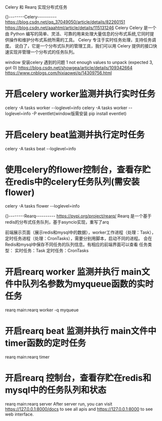 
Celery 和 Rearq 实现分布式任务



{}--------Celery----------
https://blog.csdn.net/qq_37049050/article/details/82260151
https://blog.csdn.net/aaahtml/article/details/115131246
Celery 
Celery 是一个由 Python 编写的简单、灵活、可靠的用来处理大量信息的分布式系统,它同时提供操作和维护分布式系统所需的工具。
Celery 专注于实时任务处理，支持任务调度。
说白了，它是一个分布式队列的管理工具，我们可以用 Celery 提供的接口快速实现并管理一个分布式的任务队列。

window 安装celery 遇到的问题
1 not enough values to unpack (expected 3, got 0)
  https://blog.csdn.net/showgea/article/details/109342664
  https://www.cnblogs.com/hixiaowei/p/14309756.html


# 开启celery worker监测并执行实时任务
celery -A tasks worker --loglevel=info
celery -A tasks worker --loglevel=info -P eventlet(window版需安装 pip install eventlet)
# 开启celery beat监测并执行定时任务
celery -A tasks beat --loglevel=info
# 使用celery的flower控制台，查看存贮在redis中的celery任务队列(需安装flower)
celery -A tasks flower --loglevel=info



{}--------Rearq----------
https://pypi.org/project/rearq/
Rearq 是一个基于redis的分布式任务队列，基于asyncio实现，重写了arq

前端展示页面（展示redis和mysql中的数据），worker工作进程（处理：Task），定时任务进程（处理：CronTasks），需要分别用脚本，启动不同的进程。
会在Redis和mysql中保存不同任务的队列信息。有相应的前端界面可以查看
任务类型：
实时任务：Task
定时任务：CronTasks


# 开启rearq worker 监测并执行 main文件中队列名参数为myqueue函数的实时任务
rearq main:rearq worker -q myqueue

# 开启rearq beat 监测并执行 main文件中timer函数的定时任务
rearq main:rearq timer

# 开启rearq 控制台，查看存贮在redis和mysql中的任务队列和状态
rearq main:rearq server
After server run, you can visit https://127.0.0.1:8000/docs to see all apis and https://127.0.0.1:8000 to see web interface.